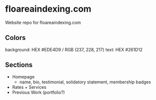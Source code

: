 # floareaindexing.com

Website repo for floareaindexing.com

## Colors
background: HEX #EDE4D9 / RGB (237, 228, 217)
text: HEX #261D12

## Sections
- Homepage
  - name, bio, testimonial, solidatory statement, membership badges
- Rates + Services
- Previous Work (portfolio?)
